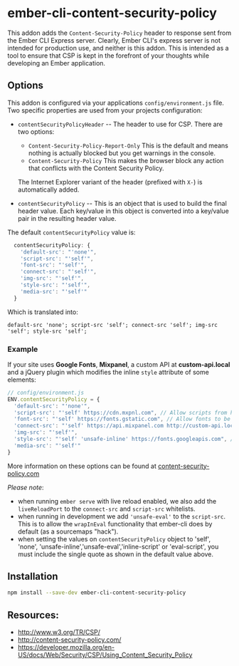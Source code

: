 # ember-cli-content-security-policy

This addon adds the `Content-Security-Policy` header to response sent from the Ember CLI Express server.
Clearly, Ember CLI's express server is not intended for production use, and neither is this addon. This is intended as a
tool to ensure that CSP is kept in the forefront of your thoughts while developing an Ember application.

## Options

This addon is configured via your applications `config/environment.js` file. Two specific properties are
used from your projects configuration:

* `contentSecurityPolicyHeader` -- The header to use for CSP. There are two options:
  - `Content-Security-Policy-Report-Only` This is the default and means nothing is actually blocked but you get warnings in the console.
  - `Content-Security-Policy` This makes the browser block any action that conflicts with the Content Security Policy.

  The Internet Explorer variant of the header (prefixed with `X-`) is automatically added.
* `contentSecurityPolicy` -- This is an object that is used to build the final header value. Each key/value
  in this object is converted into a key/value pair in the resulting header value.

The default `contentSecurityPolicy` value is:

```javascript
  contentSecurityPolicy: {
    'default-src': "'none'",
    'script-src': "'self'",
    'font-src': "'self'",
    'connect-src': "'self'",
    'img-src': "'self'",
    'style-src': "'self'",
    'media-src': "'self'"
  }
```

Which is translated into:

```
default-src 'none'; script-src 'self'; connect-src 'self'; img-src 'self'; style-src 'self';
```

### Example

If your site uses **Google Fonts**, **Mixpanel**, a custom API at **custom-api.local** and a jQuery plugin which modifies the inline `style` attribute of some elements:

```javascript
// config/environment.js
ENV.contentSecurityPolicy = {
  'default-src': "'none'",
  'script-src': "'self' https://cdn.mxpnl.com", // Allow scripts from https://cdn.mxpnl.com
  'font-src': "'self' https://fonts.gstatic.com", // Allow fonts to be loaded from https://fonts.gstatic.com
  'connect-src': "'self' https://api.mixpanel.com http://custom-api.local", // Allow data (ajax/websocket) from api.mixpanel.com and custom-api.local
  'img-src': "'self'",
  'style-src': "'self' 'unsafe-inline' https://fonts.googleapis.com", // Allow inline styles and loaded CSS from https://fonts.googleapis.com 
  'media-src': "'self'"
}
```

More information on these options can be found at [content-security-policy.com](http://content-security-policy.com/)

*Please note*:
+ when running `ember serve` with live reload enabled, we also add the `liveReloadPort` to
the `connect-src` and `script-src` whitelists.
+ when running in development we add `'unsafe-eval'` to the `script-src`. This is to allow the `wrapInEval`
functionality that ember-cli does by default (as a sourcemaps "hack").
+ when setting the values on `contentSecurityPolicy` object to 'self', 'none', 'unsafe-inline','unsafe-eval','inline-script' or 'eval-script', you must include the single quote as shown in the default value above.

## Installation

```bash
npm install --save-dev ember-cli-content-security-policy
```

## Resources:

* http://www.w3.org/TR/CSP/
* http://content-security-policy.com/
* https://developer.mozilla.org/en-US/docs/Web/Security/CSP/Using_Content_Security_Policy
